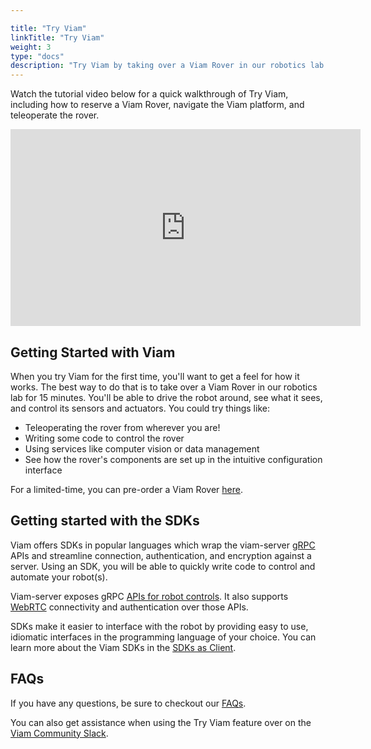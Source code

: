 ```yaml
---

title: "Try Viam"
linkTitle: "Try Viam"
weight: 3
type: "docs"
description: "Try Viam by taking over a Viam Rover in our robotics lab for 15 minutes."
---
```


Watch the tutorial video below for a quick walkthrough of Try Viam, including how to reserve a Viam Rover, navigate the Viam platform, and teleoperate the rover.

<iframe width="560" height="315" src="https://www.youtube.com/embed/YYpZ9CVDwMU" title="YouTube video player" frameborder="0" allow="accelerometer; autoplay; clipboard-write; encrypted-media; gyroscope; picture-in-picture" allowfullscreen></iframe>

## Getting Started with Viam

When you try Viam for the first time, you'll want to get a feel for how it works. The best way to do that is to take over a Viam Rover in our robotics lab for 15 minutes. You'll be able to drive the robot around, see what it sees, and control its sensors and actuators. You could try things like:

- Teleoperating the rover from wherever you are!
- Writing some code to control the rover
- Using services like computer vision or data management
- See how the rover's components are set up in the intuitive configuration interface

For a limited-time, you can pre-order a Viam Rover [here](http://viam.com/resources/rover?utm_source=slack&utm_medium=social&utm_campaign=try-viam).

## Getting started with the SDKs

Viam offers SDKs in popular languages which wrap the viam-server [gRPC](https://grpc.io/) APIs and streamline connection, authentication, and encryption against a server.
Using an SDK, you will be able to quickly write code to control and automate your robot(s).

Viam-server exposes gRPC [APIs for robot controls](https://github.com/viamrobotics/api).
It also supports [WebRTC](https://webrtcforthecurious.com/) connectivity and authentication over those APIs.

SDKs make it easier to interface with the robot by providing easy to use, idiomatic interfaces in the programming language of your choice.
You can learn more about the Viam SDKs in the [SDKs as Client](/product-overviews/SDK-as-client).

## FAQs

If you have any questions, be sure to checkout our [FAQs](/appendix/try-viam-faq).

You can also get assistance when using the Try Viam feature over on the [Viam Community Slack](http://viamrobotics.slack.com).
